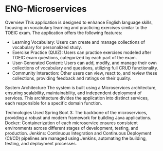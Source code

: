 # ENG-Microservices
Overview
This application is designed to enhance English language skills, focusing on vocabulary learning and practicing exercises similar to the TOEIC exam. The application offers the following features:

- Learning Vocabulary: Users can create and manage collections of vocabulary for personalized study.
- Exercise Practice (QUIZ): Users can practice exercises modeled after TOEIC exam questions, categorized by each part of the exam.
- User-Generated Content: Users can add, modify, and manage their own collections of vocabulary and questions, utilizing full CRUD functionality.
- Community Interaction: Other users can view, react to, and review these collections, providing feedback and ratings on their quality.

System Architecture
The system is built using a Microservices architecture, ensuring scalability, maintainability, and independent deployment of services. This architecture divides the application into distinct services, each responsible for a specific domain function.

Technologies Used
Spring Boot 3: The backbone of the microservices, providing a robust and modern framework for building Java applications.
Docker: Containerization of each microservice ensures consistent environments across different stages of development, testing, and production.
Jenkins: Continuous Integration and Continuous Deployment (CI/CD) pipelines are managed using Jenkins, automating the building, testing, and deployment processes.
